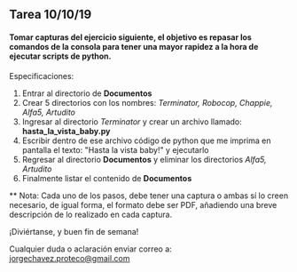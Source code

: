 ## Tarea 10/10/19
#### Tomar capturas del ejercicio siguiente, el objetivo es repasar los comandos de la consola para tener una mayor rapidez a la hora de ejecutar scripts de python.


Especificaciones:

 1. Entrar al directorio de **Documentos**
 2. Crear 5 directorios con los nombres: *Terminator, Robocop, Chappie, Alfa5, Artudito*
 3. Ingresar al directorio *Terminator* y crear un archivo llamado: **hasta_la_vista_baby.py**
 4. Escribir dentro de ese archivo código de python que me imprima en pantalla el texto: "Hasta la vista baby!" y ejecutarlo
 5. Regresar al directorio **Documentos** y eliminar los directorios *Alfa5, Artudito*
 6. Finalmente listar el contenido de **Documentos**

 ** Nota: Cada uno de los pasos, debe tener una captura o ambas sí lo creen necesario, de igual forma, el formato debe ser PDF, añadiendo una breve descripción de lo realizado en cada captura.

¡Diviértanse, y buen fin de semana!

 Cualquier duda o aclaración enviar correo a: 
 jorgechavez.proteco@gmail.com
